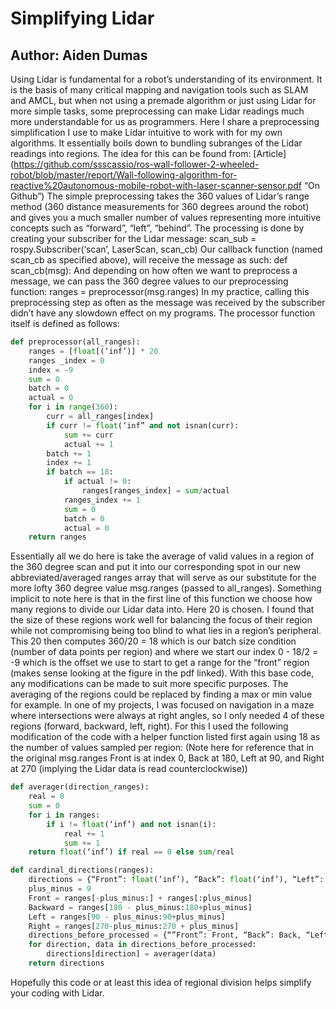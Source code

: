 # Simplifying Lidar
## Author: Aiden Dumas

Using Lidar is fundamental for a robot’s understanding of its environment. It is the basis of many critical mapping and navigation tools such as SLAM and AMCL, but when not using a premade algorithm or just using Lidar for more simple tasks, some preprocessing can make Lidar readings much more understandable for us as programmers. Here I share a preprocessing simplification I use to make Lidar intuitive to work with for my own algorithms. 
It essentially boils down to bundling subranges of the Lidar readings into regions. The idea for this can be found from: 
[Article](https://github.com/ssscassio/ros-wall-follower-2-wheeled-robot/blob/master/report/Wall-following-algorithm-for-reactive%20autonomous-mobile-robot-with-laser-scanner-sensor.pdf “On Github”)
	The simple preprocessing takes the 360 values of Lidar’s range method (360 distance measurements for 360 degrees around the robot) and gives you a much smaller number of values representing more intuitive concepts such as “forward”, “left”, “behind”. The processing is done by creating your subscriber for the Lidar message:
scan_sub = rospy.Subscriber(‘scan’, LaserScan, scan_cb)
Our callback function (named scan_cb as specified above), will receive the message as such:
def scan_cb(msg):
And depending on how often we want to preprocess a message, we can pass the 360 degree values to our preprocessing function:
ranges = preprocessor(msg.ranges)
In my practice, calling this preprocessing step as often as the message was received by the subscriber didn’t have any slowdown effect on my programs. The processor function itself is defined as follows:
```Python
def preprocessor(all_ranges):
	ranges = [float[(‘inf’)] * 20
	ranges _index = 0
	index = -9
	sum = 0
	batch = 0
	actual = 0
	for i in range(360):
		curr = all_ranges[index]
		if curr != float(‘inf” and not isnan(curr):
			sum += curr
			actual += 1
		batch += 1
		index += 1
		if batch == 18:
			if actual != 0:
				ranges[ranges_index] = sum/actual
			ranges_index += 1
			sum = 0
			batch = 0
			actual = 0
	return ranges
```
Essentially all we do here is take the average of valid values in a region of the 360 degree scan and put it into our corresponding spot in our new abbreviated/averaged ranges array that will serve as our substitute for the more lofty 360 degree value msg.ranges (passed to all_ranges). Something implicit to note here is that in the first line of this function we choose how many regions to divide our Lidar data into. Here 20 is chosen. I found that the size of these regions work well for balancing the focus of their region while not compromising being too blind to what lies in a region’s peripheral. This 20 then computes 360/20 = 18 which is our batch size condition (number of data points per region) and where we start our index 0 - 18/2 = -9 which is the offset we use to start to get a range for the “front” region (makes sense looking at the figure in the pdf linked). 
With this base code, any modifications can be made to suit more specific purposes. The averaging of the regions could be replaced by finding a max or min value for example. In one of my projects, I was focused on navigation in a maze where intersections were always at right angles, so I only needed 4 of these regions (forward, backward, left, right). For this I used the following modification of the code with a helper function listed first again using 18 as the number of values sampled per region:
(Note here for reference that in the original msg.ranges Front is at index 0, Back at 180, Left at 90, and Right at 270 (implying the Lidar data is read counterclockwise))
```Python
def averager(direction_ranges):
	real = 0
	sum = 0
	for i in ranges:
		if i != float(‘inf’) and not isnan(i):
			real += 1
			sum += 1
	return float(‘inf’) if real == 0 else sum/real
```
```Python
def cardinal_directions(ranges):
	directions = {“Front”: float(‘inf’), “Back”: float(‘inf’), “Left”: float(‘inf’), “Right”: float(‘inf’)}
	plus_minus = 9
	Front = ranges[-plus_minus:] + ranges[:plus_minus]
	Backward = ranges[180 - plus_minus:180+plus_minus]
	Left = ranges[90 - plus_minus:90+plus_minus]
	Right = ranges[270-plus_minus:270 + plus_minus]
	directions_before_processed = {“”Front”: Front, “Back”: Back, “Left”: Left, “Right”: Right}
	for direction, data in directions_before_processed:
		directions[direction] = averager(data)
	return directions
```
Hopefully this code or at least this idea of regional division helps simplify your coding with Lidar.
